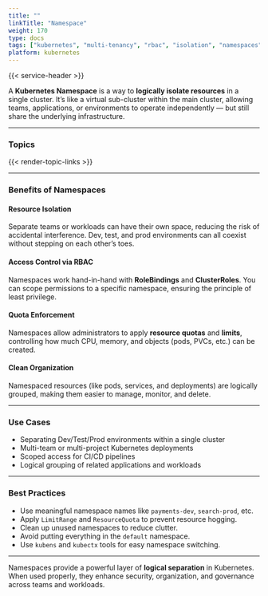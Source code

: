 ```yaml
---
title: ""
linkTitle: "Namespace"
weight: 170
type: docs
tags: ["kubernetes", "multi-tenancy", "rbac", "isolation", "namespaces"]
platform: kubernetes
---
```


{{< service-header >}}

A **Kubernetes Namespace** is a way to **logically isolate resources** in a single cluster. It’s like a virtual sub-cluster within the main cluster, allowing teams, applications, or environments to operate independently — but still share the underlying infrastructure.

---

### Topics

{{< render-topic-links >}}

---

### Benefits of Namespaces

#### Resource Isolation

Separate teams or workloads can have their own space, reducing the risk of accidental interference. Dev, test, and prod environments can all coexist without stepping on each other’s toes.

#### Access Control via RBAC

Namespaces work hand-in-hand with **RoleBindings** and **ClusterRoles**. You can scope permissions to a specific namespace, ensuring the principle of least privilege.

#### Quota Enforcement

Namespaces allow administrators to apply **resource quotas** and **limits**, controlling how much CPU, memory, and objects (pods, PVCs, etc.) can be created.

#### Clean Organization

Namespaced resources (like pods, services, and deployments) are logically grouped, making them easier to manage, monitor, and delete.

---

### Use Cases

- Separating Dev/Test/Prod environments within a single cluster
- Multi-team or multi-project Kubernetes deployments
- Scoped access for CI/CD pipelines
- Logical grouping of related applications and workloads

---

### Best Practices

- Use meaningful namespace names like `payments-dev`, `search-prod`, etc.
- Apply `LimitRange` and `ResourceQuota` to prevent resource hogging.
- Clean up unused namespaces to reduce clutter.
- Avoid putting everything in the `default` namespace.
- Use `kubens` and `kubectx` tools for easy namespace switching.

---

Namespaces provide a powerful layer of **logical separation** in Kubernetes. When used properly, they enhance security, organization, and governance across teams and workloads.
